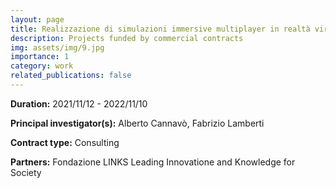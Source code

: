 ```yaml
---
layout: page
title: Realizzazione di simulazioni immersive multiplayer in realtà virtuale per l’addestramento di operatori sulle procedure NATO, in particolare RECCE, CCA, COLPRO e CBRN-MED
description: Projects funded by commercial contracts
img: assets/img/9.jpg
importance: 1
category: work
related_publications: false
---
```

<p> <b>Duration:</b> 2021/11/12 - 2022/11/10</p>
<p> <b>Principal investigator(s):</b> Alberto Cannavò, Fabrizio Lamberti</p>
<p> <b>Contract type:</b> Consulting</p>
<p> <b>Partners:</b> Fondazione LINKS Leading Innovatione and Knowledge for Society</p>